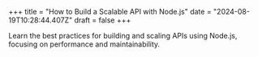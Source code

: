 +++
title = "How to Build a Scalable API with Node.js"
date = "2024-08-19T10:28:44.407Z"
draft = false
+++

  Learn the best practices for building and scaling APIs using Node.js, focusing on performance and maintainability.
        